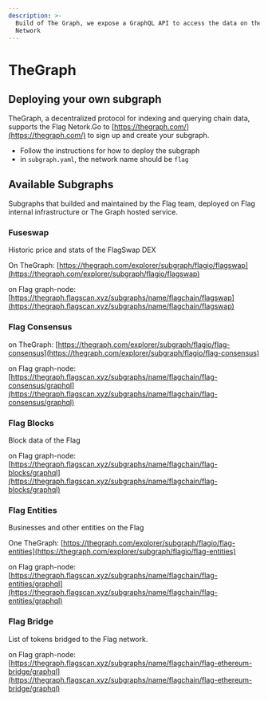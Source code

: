 ```yaml
---
description: >-
  Build of The Graph, we expose a GraphQL API to access the data on the Flag
  Network
---
```


# TheGraph

## Deploying your own subgraph

TheGraph, a decentralized protocol for indexing and querying chain data, supports the Flag Netork.Go to [https://thegraph.com/](https://thegraph.com/) to sign up and create your subgraph.

* Follow the instructions for how to deploy the subgraph
* in `subgraph.yaml`, the network name should be `flag`

## Available Subgraphs

Subgraphs that builded and maintained by the Flag team, deployed on Flag internal infrastructure or The Graph hosted service.

### Fuseswap

Historic price and stats of the FlagSwap DEX

On TheGraph: [https://thegraph.com/explorer/subgraph/flagio/flagswap](https://thegraph.com/explorer/subgraph/flagio/flagswap)

on Flag graph-node:  [https://thegraph.flagscan.xyz/subgraphs/name/flagchain/flagswap](https://thegraph.flagscan.xyz/subgraphs/name/flagchain/flagswap)

### Flag Consensus

on TheGraph: [https://thegraph.com/explorer/subgraph/flagio/flag-consensus](https://thegraph.com/explorer/subgraph/flagio/flag-consensus)

on Flag graph-node: [https://thegraph.flagscan.xyz/subgraphs/name/flagchain/flag-consensus/graphql](https://thegraph.flagscan.xyz/subgraphs/name/flagchain/flag-consensus/graphql)

### Flag Blocks

Block data of the Flag

on Flag graph-node: [https://thegraph.flagscan.xyz/subgraphs/name/flagchain/flag-blocks/graphql](https://thegraph.flagscan.xyz/subgraphs/name/flagchain/flag-blocks/graphql)

### Flag Entities

Businesses and other entities on the Flag

One TheGraph: [https://thegraph.com/explorer/subgraph/flagio/flag-entities](https://thegraph.com/explorer/subgraph/flagio/flag-entities)

on Flag graph-node:  [https://thegraph.flagscan.xyz/subgraphs/name/flagchain/flag-entities/graphql](https://thegraph.flagscan.xyz/subgraphs/name/flagchain/flag-entities/graphql)

### Flag Bridge

List of tokens bridged to the Flag network.

on Flag graph-node: [https://thegraph.flagscan.xyz/subgraphs/name/flagchain/flag-ethereum-bridge/graphql](https://thegraph.flagscan.xyz/subgraphs/name/flagchain/flag-ethereum-bridge/graphql)

